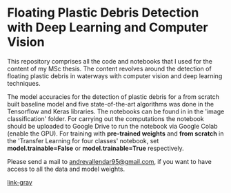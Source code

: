 # Floating Plastic Debris Detection with Deep Learning and Computer Vision
This repository comprises all the code and notebooks that I used for the content of my MSc thesis. The content revolves around the detection of floating plastic debris in waterways with computer vision and deep learning techniques.

The model accuracies for the detection of plastic debris for a from scratch built baseline model and five state-of-the-art algorithms was done in the Tensorflow and Keras libraries. The notebooks can be found in in the 'image classification' folder. For carrying out the computations the notebook should be uploaded to Google Drive to run the notebook via Google Colab (enable the GPU). 
For training with **pre-trained weights** and **from scratch** in the 'Transfer Learning for four classes' notebook, set **model.trainable=False** or **model.trainable=True** respectively. 


Please send a mail to andrevallendar95@gmail.com, if you want to have access to all the data and model weights.

<a class="link-gray" href="#url">link-gray</a>

